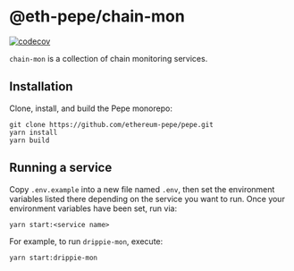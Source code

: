 # @eth-pepe/chain-mon

[![codecov](https://codecov.io/gh/ethereum-pepe/pepe/branch/develop/graph/badge.svg?token=0VTG7PG7YR&flag=chain-mon-tests)](https://codecov.io/gh/ethereum-pepe/pepe)

`chain-mon` is a collection of chain monitoring services.

## Installation

Clone, install, and build the Pepe monorepo:

```
git clone https://github.com/ethereum-pepe/pepe.git
yarn install
yarn build
```

## Running a service

Copy `.env.example` into a new file named `.env`, then set the environment variables listed there depending on the service you want to run.
Once your environment variables have been set, run via:

```
yarn start:<service name>
```

For example, to run `drippie-mon`, execute:

```
yarn start:drippie-mon
```
